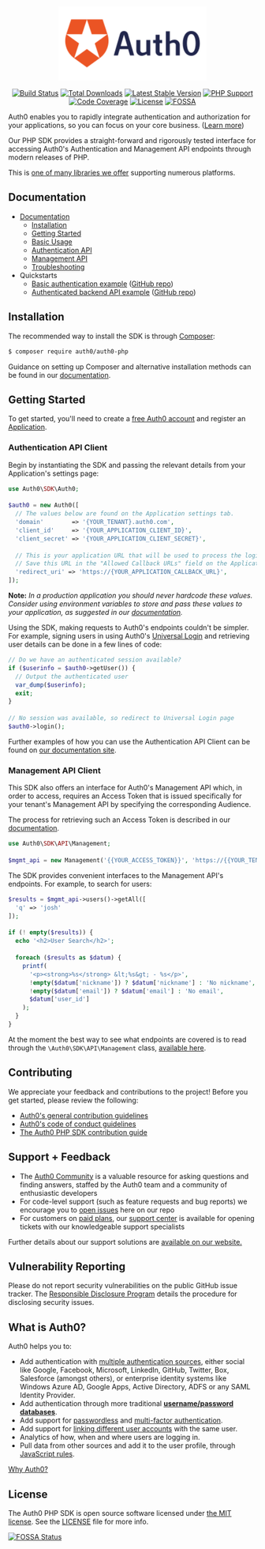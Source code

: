 <p align="center"><a href="https://auth0.com" target="_blank"><img src=".github/logo.svg?sanitize=true&raw=true" width="300"></a></p>

<p align="center">
<a href="https://circleci.com/gh/auth0/auth0-PHP"><img src="https://img.shields.io/circleci/project/github/auth0/auth0-PHP/master.svg" alt="Build Status"></a>
<a href="https://packagist.org/packages/auth0/auth0-PHP"><img src="https://img.shields.io/packagist/dt/auth0/auth0-PHP" alt="Total Downloads"></a>
<a href="https://packagist.org/packages/auth0/auth0-PHP"><img src="https://img.shields.io/packagist/v/auth0/auth0-PHP?label=stable" alt="Latest Stable Version"></a>
<a href="https://packagist.org/packages/auth0/auth0-PHP"><img src="https://img.shields.io/packagist/php-v/auth0/auth0-php" alt="PHP Support"></a>
<a href="https://codecov.io/gh/auth0/auth0-PHP"><img src="https://codecov.io/gh/auth0/auth0-PHP/branch/master/graph/badge.svg" alt="Code Coverage"></a>
<a href="https://packagist.org/packages/auth0/auth0-PHP"><img src="https://img.shields.io/packagist/l/auth0/auth0-php" alt="License"></a>
<a href="https://app.fossa.com/projects/git%2Bgithub.com%2Fauth0%2Fauth0-PHP?ref=badge_shield"><img src="https://app.fossa.com/api/projects/git%2Bgithub.com%2Fauth0%2Fauth0-PHP.svg?type=shield" alt="FOSSA"></a>
</p>

Auth0 enables you to rapidly integrate authentication and authorization for your applications, so you can focus on your core business. ([Learn more](https://auth0.com/why-auth0))

Our PHP SDK provides a straight-forward and rigorously tested interface for accessing Auth0's Authentication and Management API endpoints through modern releases of PHP.

This is [one of many libraries we offer](https://auth0.com/docs/libraries) supporting numerous platforms.

## Documentation

- [Documentation](https://auth0.com/docs/libraries/auth0-php)
  - [Installation](https://auth0.com/docs/libraries/auth0-php#installation)
  - [Getting Started](https://auth0.com/docs/libraries/auth0-php#getting-started)
  - [Basic Usage](https://auth0.com/docs/libraries/auth0-php/auth0-php-basic-use)
  - [Authentication API](https://auth0.com/docs/libraries/auth0-php/using-the-authentication-api-with-auth0-php)
  - [Management API](https://auth0.com/docs/libraries/auth0-php/using-the-management-api-with-auth0-php)
  - [Troubleshooting](https://auth0.com/docs/libraries/auth0-php/troubleshoot-auth0-php-library)
- Quickstarts
  - [Basic authentication example](https://auth0.com/docs/quickstart/webapp/php/) ([GitHub repo](https://github.com/auth0-samples/auth0-php-web-app/tree/master/00-Starter-Seed))
  - [Authenticated backend API example](https://auth0.com/docs/quickstart/backend/php/) ([GitHub repo](https://github.com/auth0-samples/auth0-php-api-samples/tree/master/01-Authenticate))

## Installation

The recommended way to install the SDK is through [Composer](https://getcomposer.org/):

```bash
$ composer require auth0/auth0-php
```

Guidance on setting up Composer and alternative installation methods can be found in our [documentation](https://auth0.com/docs/libraries/auth0-php#installation).

## Getting Started

To get started, you'll need to create a [free Auth0 account](https://auth0.com/signup) and register an [Application](https://auth0.com/docs/applications).

### Authentication API Client

Begin by instantiating the SDK and passing the relevant details from your Application's settings page:

```php
use Auth0\SDK\Auth0;

$auth0 = new Auth0([
  // The values below are found on the Application settings tab.
  'domain'        => '{YOUR_TENANT}.auth0.com',
  'client_id'     => '{YOUR_APPLICATION_CLIENT_ID}',
  'client_secret' => '{YOUR_APPLICATION_CLIENT_SECRET}',

  // This is your application URL that will be used to process the login.
  // Save this URL in the "Allowed Callback URLs" field on the Application settings tab
  'redirect_uri' => 'https://{YOUR_APPLICATION_CALLBACK_URL}',
]);
```

**Note:** _In a production application you should never hardcode these values. Consider using environment variables to store and pass these values to your application, as suggested in our [documentation](https://auth0.com/docs/libraries/auth0-php#getting-started)._

Using the SDK, making requests to Auth0's endpoints couldn't be simpler. For example, signing users in using Auth0's [Universal Login](https://auth0.com/docs/universal-login) and retrieving user details can be done in a few lines of code:

```php
// Do we have an authenticated session available?
if ($userinfo = $auth0->getUser()) {
  // Output the authenticated user
  var_dump($userinfo);
  exit;
}

// No session was available, so redirect to Universal Login page
$auth0->login();
```

Further examples of how you can use the Authentication API Client can be found on [our documentation site](https://auth0.com/docs/libraries/auth0-php/).

### Management API Client

This SDK also offers an interface for Auth0's Management API which, in order to access, requires an Access Token that is issued specifically for your tenant's Management API by specifying the corresponding Audience.

The process for retrieving such an Access Token is described in our [documentation](https://auth0.com/docs/libraries/auth0-php/using-the-management-api-with-auth0-php).

```php
use Auth0\SDK\API\Management;

$mgmt_api = new Management('{{YOUR_ACCESS_TOKEN}}', 'https://{{YOUR_TENANT}}.auth0.com');
```

The SDK provides convenient interfaces to the Management API's endpoints. For example, to search for users:

```php
$results = $mgmt_api->users()->getAll([
  'q' => 'josh'
]);

if (! empty($results)) {
  echo '<h2>User Search</h2>';

  foreach ($results as $datum) {
    printf(
      '<p><strong>%s</strong> &lt;%s&gt; - %s</p>',
      !empty($datum['nickname']) ? $datum['nickname'] : 'No nickname',
      !empty($datum['email']) ? $datum['email'] : 'No email',
      $datum['user_id']
    );
  }
}
```

At the moment the best way to see what endpoints are covered is to read through the `\Auth0\SDK\API\Management` class, [available here](https://github.com/auth0/auth0-PHP/blob/master/src/API/Management.php).

## Contributing

We appreciate your feedback and contributions to the project! Before you get started, please review the following:

- [Auth0's general contribution guidelines](https://github.com/auth0/open-source-template/blob/master/GENERAL-CONTRIBUTING.md)
- [Auth0's code of conduct guidelines](https://github.com/auth0/open-source-template/blob/master/CODE-OF-CONDUCT.md)
- [The Auth0 PHP SDK contribution guide](CONTRIBUTING.md)

## Support + Feedback

- The [Auth0 Community](https://community.auth0.com/) is a valuable resource for asking questions and finding answers, staffed by the Auth0 team and a community of enthusiastic developers
- For code-level support (such as feature requests and bug reports) we encourage you to [open issues](https://github.com/auth0/auth0-PHP/issues) here on our repo
- For customers on [paid plans](https://auth0.com/pricing/), our [support center](https://support.auth0.com/) is available for opening tickets with our knowledgeable support specialists

Further details about our support solutions are [available on our website.](https://auth0.com/docs/support)

## Vulnerability Reporting

Please do not report security vulnerabilities on the public GitHub issue tracker. The [Responsible Disclosure Program](https://auth0.com/whitehat) details the procedure for disclosing security issues.

## What is Auth0?

Auth0 helps you to:

- Add authentication with [multiple authentication sources](https://docs.auth0.com/identityproviders), either social like Google, Facebook, Microsoft, LinkedIn, GitHub, Twitter, Box, Salesforce (amongst others), or enterprise identity systems like Windows Azure AD, Google Apps, Active Directory, ADFS or any SAML Identity Provider.
- Add authentication through more traditional **[username/password databases](https://docs.auth0.com/mysql-connection-tutorial)**.
- Add support for [passwordless](https://auth0.com/passwordless) and [multi-factor authentication](https://auth0.com/docs/mfa).
- Add support for [linking different user accounts](https://docs.auth0.com/link-accounts) with the same user.
- Analytics of how, when and where users are logging in.
- Pull data from other sources and add it to the user profile, through [JavaScript rules](https://docs.auth0.com/rules).

[Why Auth0?](https://auth0.com/why-auth0)

## License

The Auth0 PHP SDK is open source software licensed under [the MIT license](https://opensource.org/licenses/MIT). See the [LICENSE](LICENSE.txt) file for more info.

[![FOSSA Status](https://app.fossa.com/api/projects/git%2Bgithub.com%2Fauth0%2Fauth0-PHP.svg?type=large)](https://app.fossa.com/projects/git%2Bgithub.com%2Fauth0%2Fauth0-PHP?ref=badge_large)
